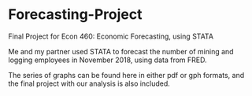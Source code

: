 # Forecasting-Project
Final Project for Econ 460: Economic Forecasting, using STATA

Me and my partner used STATA to forecast the number of mining and logging employees in November 2018, using data from FRED. 

The series of graphs can be found here in either pdf or gph formats, and the final project with our analysis is also included. 
